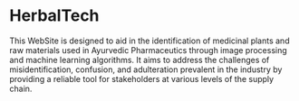 # HerbalTech
This WebSite is designed to aid in the identification of medicinal plants and raw materials used in Ayurvedic Pharmaceutics through image processing and machine learning algorithms. It aims to address the challenges of misidentification, confusion, and adulteration prevalent in the industry by providing a reliable tool for stakeholders at various levels of the supply chain.
